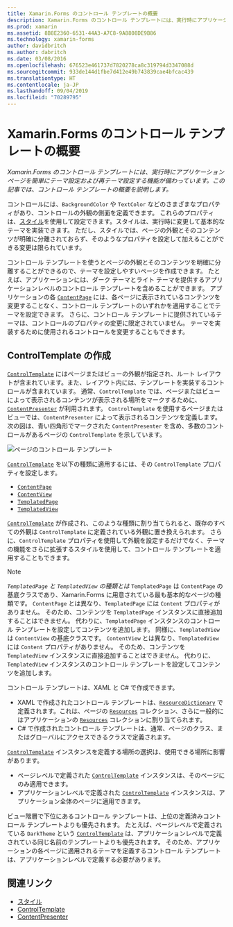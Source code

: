 ```yaml
---
title: Xamarin.Forms のコントロール テンプレートの概要
description: Xamarin.Forms のコントロール テンプレートには、実行時にアプリケーション ページを簡単にテーマ設定および再テーマ設定する機能が備わっています。 この記事では、コントロール テンプレートの概要を説明します。
ms.prod: xamarin
ms.assetid: 8B8E2360-6531-44A3-A7C8-9A8808DE9B86
ms.technology: xamarin-forms
author: davidbritch
ms.author: dabritch
ms.date: 03/08/2016
ms.openlocfilehash: 676523e461737d7820278ca8c319794d3347088d
ms.sourcegitcommit: 933de144d1fbe7d412e49b743839cae4bfcac439
ms.translationtype: HT
ms.contentlocale: ja-JP
ms.lasthandoff: 09/04/2019
ms.locfileid: "70289795"
---
```

# <a name="introduction-to-xamarinforms-control-templates"></a>Xamarin.Forms のコントロール テンプレートの概要

_Xamarin.Forms のコントロール テンプレートには、実行時にアプリケーション ページを簡単にテーマ設定および再テーマ設定する機能が備わっています。この記事では、コントロール テンプレートの概要を説明します。_

コントロールには、`BackgroundColor` や `TextColor` などのさまざまなプロパティがあり、コントロールの外観の側面を定義できます。 これらのプロパティは、[スタイル](~/xamarin-forms/user-interface/styles/index.md)を使用して設定できます。スタイルは、実行時に変更して基本的なテーマを実装できます。 ただし、スタイルでは、ページの外観とそのコンテンツが明確に分離されておらず、そのようなプロパティを設定して加えることができる変更は限られています。

コントロール テンプレートを使うとページの外観とそのコンテンツを明確に分離することができるので、テーマを設定しやすいページを作成できます。 たとえば、アプリケーションには、ダーク テーマとライト テーマを提供するアプリケーションレベルのコントロール テンプレートを含めることができます。 アプリケーションの各 [`ContentPage`](xref:Xamarin.Forms.ContentPage) には、各ページに表示されているコンテンツを変更することなく、コントロール テンプレートのいずれかを適用することでテーマを設定できます。 さらに、コントロール テンプレートに提供されているテーマは、コントロールのプロパティの変更に限定されていません。 テーマを実装するために使用されるコントロールを変更することもできます。

## <a name="creating-a-controltemplate"></a>ControlTemplate の作成

[`ControlTemplate`](xref:Xamarin.Forms.ControlTemplate) にはページまたはビューの外観が指定され、ルート レイアウトが含まれています。また、レイアウト内には、テンプレートを実装するコントロールが含まれています。 通常、`ControlTemplate` では、ページまたはビューによって表示されるコンテンツが表示される場所をマークするために、[`ContentPresenter`](xref:Xamarin.Forms.ContentPresenter) が利用されます。 `ControlTemplate` を使用するページまたはビューでは、`ContentPresenter` によって表示されるコンテンツを定義します。 次の図は、青い四角形でマークされた `ContentPresenter` を含め、多数のコントロールがあるページの `ControlTemplate` を示しています。

![](introduction-images/control-template.png "ページのコントロール テンプレート")

[`ControlTemplate`](xref:Xamarin.Forms.ControlTemplate) を以下の種類に適用するには、その `ControlTemplate` プロパティを設定します。

- [`ContentPage`](xref:Xamarin.Forms.ContentPage)
- [`ContentView`](xref:Xamarin.Forms.ContentView)
- [`TemplatedPage`](xref:Xamarin.Forms.TemplatedPage)
- [`TemplatedView`](xref:Xamarin.Forms.TemplatedView)

[`ControlTemplate`](xref:Xamarin.Forms.ControlTemplate) が作成され、このような種類に割り当てられると、既存のすべての外観は `ControlTemplate` に定義されている外観に置き換えられます。 さらに、`ControlTemplate` プロパティを使用して外観を設定するだけでなく、テーマの機能をさらに拡張するスタイルを使用して、コントロール テンプレートを適用することもできます。

> [!NOTE]
> *`TemplatedPage` と `TemplatedView` の種類とは* `TemplatedPage` は `ContentPage` の基底クラスであり、Xamarin.Forms に用意されている最も基本的なページの種類です。 `ContentPage` とは異なり、`TemplatedPage` には `Content` プロパティがありません。 そのため、コンテンツを `TemplatedPage` インスタンスに直接追加することはできません。 代わりに、`TemplatedPage` インスタンスのコントロール テンプレートを設定してコンテンツを追加します。 同様に、`TemplatedView` は `ContentView` の基底クラスです。 `ContentView` とは異なり、`TemplatedView` には `Content` プロパティがありません。 そのため、コンテンツを `TemplatedView` インスタンスに直接追加することはできません。 代わりに、`TemplatedView` インスタンスのコントロール テンプレートを設定してコンテンツを追加します。

コントロール テンプレートは、XAML と C# で作成できます。

- XAML で作成されたコントロール テンプレートは、[`ResourceDictionary`](xref:Xamarin.Forms.ResourceDictionary) で定義されます。これは、ページの [`Resources`](xref:Xamarin.Forms.VisualElement.Resources) コレクション、さらに一般的にはアプリケーションの [`Resources`](xref:Xamarin.Forms.Application.Resources) コレクションに割り当てられます。
- C# で作成されたコントロール テンプレートは、通常、ページのクラス、またはグローバルにアクセスできるクラスで定義されます。

[`ControlTemplate`](xref:Xamarin.Forms.ControlTemplate) インスタンスを定義する場所の選択は、使用できる場所に影響があります。

- ページレベルで定義された [`ControlTemplate`](xref:Xamarin.Forms.ControlTemplate) インスタンスは、そのページにのみ適用できます。
- アプリケーションレベルで定義された [`ControlTemplate`](xref:Xamarin.Forms.ControlTemplate) インスタンスは、アプリケーション全体のページに適用できます。

ビュー階層で下位にあるコントロール テンプレートは、上位の定義済みコントロール テンプレートよりも優先されます。 たとえば、ページレベルで定義されている `DarkTheme` という [`ControlTemplate`](xref:Xamarin.Forms.ControlTemplate) は、アプリケーションレベルで定義されている同じ名前のテンプレートよりも優先されます。 そのため、アプリケーションの各ページに適用されるテーマを定義するコントロール テンプレートは、アプリケーションレベルで定義する必要があります。


## <a name="related-links"></a>関連リンク

- [スタイル](~/xamarin-forms/user-interface/styles/index.md)
- [ControlTemplate](xref:Xamarin.Forms.ControlTemplate)
- [ContentPresenter](xref:Xamarin.Forms.ContentPresenter)
